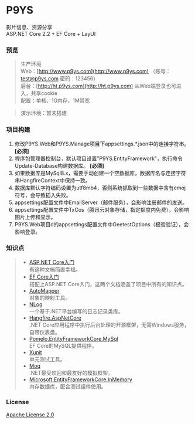 # P9YS
影片信息、资源分享  
ASP.NET Core 2.2 + EF Core + LayUI

### 预览
> 生产环境  
  Web：[http://www.p9ys.com](http://www.p9ys.com) （账号：test@p9ys.com 密码：123456）  
  后台：[http://ht.p9ys.com](http://ht.p9ys.com) 从Web端登录也可进入，共享cookie  
  配置：单核、1G内存、1M带宽  
  
> 演示环境：暂未搭建

### 项目构建
1. 修改P9YS.Web和P9YS.Manage项目下appsettings.*.json中的连接字符串。 **[必须]**
2. 程序包管理器控制台，默认项目设置"P9YS.EntityFramework"，执行命令Update-Database构建数据库。 **[必须]**
3. 如果数据库是MySql8.x，需要手动创建一个空数据库，数据库名与连接字符串HangfireContext中保持一致。
4. 数据库默认字符编码设置为utf8mb4，否则系统抓取到一些数据中含有emoj符号，会导致插入失败。
5. appsettings配置文件中EmailServer（邮件服务），会影响注册邮件的发送。
6. appsettings配置文件中TxCos（腾讯云对象存储，指定额度内免费），会影响图片上传和显示。
7. P9YS.Web项目d的appsettings配置文件中GeetestOptions（极验验证），会影响登录。

### 知识点
> * [ASP.NET Core入门](https://docs.microsoft.com/zh-cn/aspnet/core/getting-started/?view=aspnetcore-2.2&tabs=windows)  
有这种文档简直幸福。
> * [EF Core入门](https://docs.microsoft.com/zh-cn/ef/core/get-started/)  
搭配上ASP.NET Core入门，这两个文档涵盖了项目中所有的知识点。
> * [AutoMapper](https://automapper.readthedocs.io/en/latest/)  
对象的映射工具。
> * [NLog](https://github.com/NLog/NLog.Web)  
一个基于.NET平台编写的日志记录类库。
> * [Hangfire.AspNetCore](https://www.hangfire.io/)  
.NET Core应用程序中执行后台处理的开源框架，无需Windows服务，自带仪表盘。
> * [Pomelo.EntityFrameworkCore.MySql](https://github.com/PomeloFoundation/Pomelo.EntityFrameworkCore.MySql)  
EF Core的MySQL提供程序。
> * [Xunit](https://xunit.net/)  
单元测试工具。
> * [Moq](https://github.com/moq/moq4)  
.NET最受欢迎和最友好的模拟框架。
> * [Microsoft.EntityFrameworkCore.InMemory](https://docs.microsoft.com/zh-cn/ef/core/miscellaneous/testing/in-memory)  
内存数据库，配合测试组件使用。

### License
[Apache License 2.0](https://github.com/wwwu/P9YS/blob/master/LICENSE.md)
